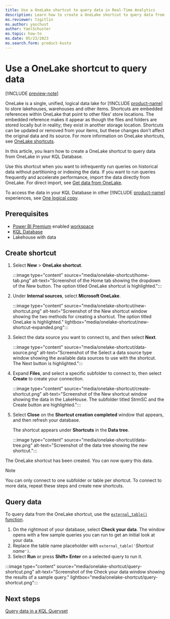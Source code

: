 ```yaml
---
title: Use a OneLake shortcut to query data in Real-Time Analytics
description: Learn how to create a OneLake shortcut to query data from OneLake in your KQL Database.
ms.reviewer: tzgitlin
ms.author: yaschust
author: YaelSchuster
ms.topic: how-to
ms.date: 05/23/2023
ms.search.form: product-kusto
---
```


# Use a OneLake shortcut to query data

[!INCLUDE [preview-note](../includes/preview-note.md)]

OneLake is a single, unified, logical data lake for [!INCLUDE [product-name](../includes/product-name.md)] to store lakehouses, warehouses and other items. Shortcuts are embedded references within OneLake that point to other files’ store locations. The embedded reference makes it appear as though the files and folders are stored locally but in reality; they exist in another storage location. Shortcuts can be updated or removed from your items, but these changes don't affect the original data and its source. For more information on OneLake shortcuts, see [OneLake shortcuts](../onelake/onelake-shortcuts.md).

In this article, you learn how to create a OneLake shortcut to query data from OneLake in your KQL Database.

Use this shortcut when you want to infrequently run queries on historical data without partitioning or indexing the data. If you want to run queries frequently and accelerate performance, import the data directly from OneLake. For direct import, see [Get data from OneLake](get-data-onelake.md).

To access the data in your KQL Database in other [!INCLUDE [product-name](../includes/product-name.md)] experiences, see [One logical copy](onelake-mirroring.md).

## Prerequisites

* [Power BI Premium](/power-bi/enterprise/service-admin-premium-purchase) enabled [workspace](../get-started/create-workspaces.md)
* [KQL Database](create-database.md)
* Lakehouse with data

## Create shortcut

1. Select **New** > **OneLake shortcut**.

    :::image type="content" source="media/onelake-shortcut/home-tab.png" alt-text="Screenshot of the Home tab showing the dropdown of the New button. The option titled OneLake shortcut is highlighted.":::

1. Under **Internal sources**, select **Microsoft OneLake**.

    :::image type="content" source="media/onelake-shortcut/new-shortcut.png" alt-text="Screenshot of the New shortcut window showing the two methods for creating a shortcut. The option titled OneLake is highlighted."  lightbox="media/onelake-shortcut/new-shortcut-expanded.png":::

1. Select the data source you want to connect to, and then select **Next**.

    :::image type="content" source="media/onelake-shortcut/data-source.png" alt-text="Screenshot of the Select a data source type window showing the available data sources to use with the shortcut. The Next button is highlighted.":::

1. Expand **Files**, and select a specific subfolder to connect to, then select **Create** to create your connection.

    :::image type="content" source="media/onelake-shortcut/create-shortcut.png" alt-text="Screenshot of the New shortcut window showing the data in the LakeHouse. The subfolder titled StrmSC and the Create button are highlighted.":::

1. Select **Close** on the **Shortcut creation completed** window that appears, and then refresh your database.

    The shortcut appears under **Shortcuts** in the **Data tree**.

    :::image type="content" source="media/onelake-shortcut/data-tree.png" alt-text="Screenshot of the data tree showing the new shortcut.":::

The OneLake shortcut has been created. You can now query this data.

> [!NOTE]
> You can only connect to one subfolder or table per shortcut. To connect to more data, repeat these steps and create new shortcuts.

## Query data

To query data from the OneLake shortcut, use the [`external_table()` function](/azure/data-explorer/kusto/query/externaltablefunction?context=/fabric/context/context).

1. On the rightmost of your database, select **Check your data**. The window opens with a few sample queries you can run to get an initial look at your data.
1. Replace the table name placeholder with `external_table('`*Shortcut name*`')`.
1. Select **Run** or press **Shift+ Enter** on a selected query to run it.

:::image type="content" source="media/onelake-shortcut/query-shortcut.png" alt-text="Screenshot of the Check your data window showing the results of a sample query."  lightbox="media/onelake-shortcut/query-shortcut.png":::

## Next steps

[Query data in a KQL Queryset](kusto-query-set.md)
